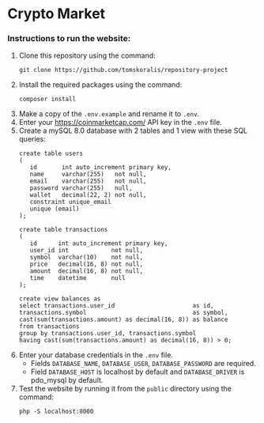 # Crypto Market

### Instructions to run the website:

1. Clone this repository using the command:
   ```
   git clone https://github.com/tomskoralis/repository-project
   ```
2. Install the required packages using the command:
   ```
   composer install
   ```
3. Make a copy of the `.env.example` and rename it to `.env`.
4. Enter your https://coinmarketcap.com/ API key in the `.env` file.
5. Create a mySQL 8.0 database with 2 tables and 1 view with these SQL queries:
   ```
   create table users
   (
      id       int auto_increment primary key,
      name     varchar(255)   not null,
      email    varchar(255)   not null,
      password varchar(255)   null,
      wallet   decimal(22, 2) not null,
      constraint unique_email
      unique (email)
   );
   ```
   ```
   create table transactions
   (
      id      int auto_increment primary key,
      user_id int            not null,
      symbol  varchar(10)    not null,
      price   decimal(16, 8) not null,
      amount  decimal(16, 8) not null,
      time    datetime       null
   );
   ```
   ```
   create view balances as
   select transactions.user_id                      as id,
   transactions.symbol                              as symbol,
   cast(sum(transactions.amount) as decimal(16, 8)) as balance
   from transactions
   group by transactions.user_id, transactions.symbol
   having cast(sum(transactions.amount) as decimal(16, 8)) > 0;
   ```
6. Enter your database credentials in the `.env` file.
    - Fields `DATABASE_NAME`, `DATABASE_USER`, `DATABASE_PASSWORD` are required.
    - Field `DATABASE_HOST` is localhost by default and `DATABASE_DRIVER` is pdo_mysql by default.
7. Test the website by running it from the `public` directory using the command:
   ```
   php -S localhost:8000
   ```